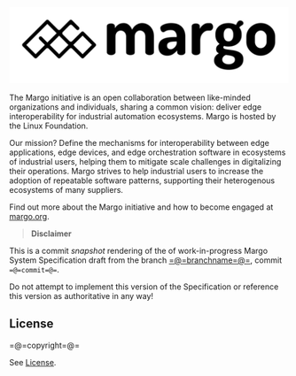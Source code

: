 ![(Margo )](./figures/margo-logo.svg)

The Margo initiative is an open collaboration between like-minded organizations and individuals, sharing a common vision: deliver edge interoperability for industrial automation ecosystems. Margo is hosted by the Linux Foundation.

Our mission? Define the mechanisms for interoperability between edge applications, edge devices, and edge orchestration software in ecosystems of industrial users, helping them to mitigate scale challenges in digitalizing their operations. Margo strives to help industrial users to increase the adoption of repeatable software patterns, supporting their heterogenous ecosystems of many suppliers.

Find out more about the Margo initiative and how to become engaged at [margo.org](https://www.margo.org/).

> **Disclaimer**

This is a commit *snapshot* rendering of the of work-in-progress Margo System Specification draft from the branch [=@=branchname=@=](https://github.com/margo/specification/tree/=@=branchname=@=), commit `=@=commit=@=`.

Do not attempt to implement this version of the Specification or reference this version as authoritative in any way!

## License

=@=copyright=@=

See [License](https://github.com/margo/specification?#licenses).
